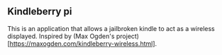 ## Kindleberry pi

This is an application that allows a jailbroken kindle to act as a wireless displayed. Inspired by (Max Ogden's project)[https://maxogden.com/kindleberry-wireless.html].
